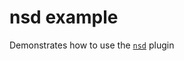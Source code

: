 # nsd example

Demonstrates how to use  the [`nsd`][1] plugin

[1]: https://github.com/sebastianhaberey/nsd

